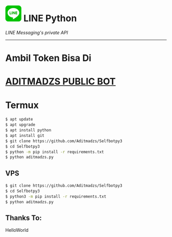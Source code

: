 # ![logo](LINE-sm.png) LINE Python

*LINE Messaging's private API*

----

# Ambil Token Bisa Di
# [ADITMADZS PUBLIC BOT](http://line.me/ti/p/~aditmadzsbot1)

# Termux

```sh
$ apt update
$ apt upgrade
$ apt install python
$ apt install git
$ git clone https://github.com/Aditmadzs/Selfbotpy3
$ cd Selfbotpy3
$ python -m pip install -r requirements.txt
$ python aditmadzs.py
```

## VPS

```sh
$ git clone https://github.com/Aditmadzs/Selfbotpy3
$ cd Selfbotpy3
$ python3 -m pip install -r requirements.txt
$ python aditmadzs.py
```

## Thanks To:
HelloWorld

